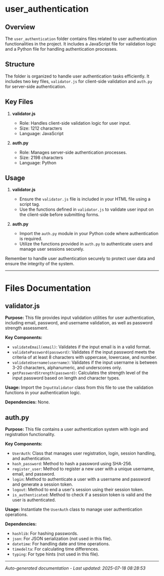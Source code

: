 # user_authentication

## Overview
The `user_authentication` folder contains files related to user authentication functionalities in the project. It includes a JavaScript file for validation logic and a Python file for handling authentication processes.

## Structure
The folder is organized to handle user authentication tasks efficiently. It includes two key files, `validator.js` for client-side validation and `auth.py` for server-side authentication.

## Key Files
1. **validator.js**
   - Role: Handles client-side validation logic for user input.
   - Size: 1212 characters
   - Language: JavaScript

2. **auth.py**
   - Role: Manages server-side authentication processes.
   - Size: 2198 characters
   - Language: Python

## Usage
1. **validator.js**
   - Ensure the `validator.js` file is included in your HTML file using a script tag.
   - Use the functions defined in `validator.js` to validate user input on the client-side before submitting forms.

2. **auth.py**
   - Import the `auth.py` module in your Python code where authentication is required.
   - Utilize the functions provided in `auth.py` to authenticate users and manage user sessions securely.

Remember to handle user authentication securely to protect user data and ensure the integrity of the system.

---

# Files Documentation

## validator.js

**Purpose:** This file provides input validation utilities for user authentication, including email, password, and username validation, as well as password strength assessment.

**Key Components:**
- `validateEmail(email)`: Validates if the input email is in a valid format.
- `validatePassword(password)`: Validates if the input password meets the criteria of at least 8 characters with uppercase, lowercase, and number.
- `validateUsername(username)`: Validates if the input username is between 3-20 characters, alphanumeric, and underscores only.
- `getPasswordStrength(password)`: Calculates the strength level of the input password based on length and character types.

**Usage:** Import the `InputValidator` class from this file to use the validation functions in your authentication logic.

**Dependencies:** None.

## auth.py

**Purpose:** This file contains a user authentication system with login and registration functionality.

**Key Components:**
- `UserAuth`: Class that manages user registration, login, session handling, and authentication.
- `hash_password`: Method to hash a password using SHA-256.
- `register_user`: Method to register a new user with a unique username, email, and password.
- `login`: Method to authenticate a user with a username and password and generate a session token.
- `logout`: Method to end a user's session using their session token.
- `is_authenticated`: Method to check if a session token is valid and the user is authenticated.

**Usage:** Instantiate the `UserAuth` class to manage user authentication operations.

**Dependencies:**
- `hashlib`: For hashing passwords.
- `json`: For JSON serialization (not used in this file).
- `datetime`: For handling date and time operations.
- `timedelta`: For calculating time differences.
- `typing`: For type hints (not used in this file).

---
*Auto-generated documentation - Last updated: 2025-07-18 08:28:53*
